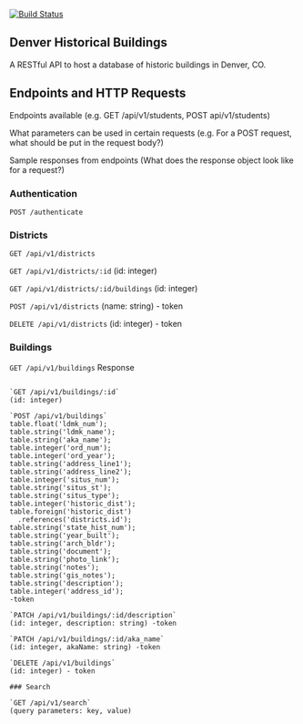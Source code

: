 [![Build Status](https://travis-ci.org/nogully/denver-history.svg?branch=master)](https://travis-ci.org/nogully/denver-history)

## Denver Historical Buildings 

A RESTful API to host a database of historic buildings in Denver, CO.

## Endpoints and HTTP Requests

Endpoints available (e.g. GET /api/v1/students, POST api/v1/students)

What parameters can be used in certain requests (e.g. For a POST request, what should be put in the request body?)

Sample responses from endpoints (What does the response object look like for a request?)

### Authentication

`POST /authenticate`

### Districts

`GET /api/v1/districts`

`GET /api/v1/districts/:id`
(id: integer)

`GET /api/v1/districts/:id/buildings`
(id: integer)

`POST /api/v1/districts`
(name: string) - token

`DELETE /api/v1/districts`
(id: integer) - token

### Buildings

`GET /api/v1/buildings`
Response
```

`GET /api/v1/buildings/:id`
(id: integer)

`POST /api/v1/buildings`
table.float('ldmk_num');
table.string('ldmk_name');
table.string('aka_name');
table.integer('ord_num');
table.integer('ord_year');
table.string('address_line1');
table.string('address_line2');
table.integer('situs_num');
table.string('situs_st');
table.string('situs_type');
table.integer('historic_dist');
table.foreign('historic_dist')
  .references('districts.id');
table.string('state_hist_num');
table.string('year_built');
table.string('arch_bldr');
table.string('document');
table.string('photo_link');
table.string('notes');
table.string('gis_notes');
table.string('description');
table.integer('address_id');
-token

`PATCH /api/v1/buildings/:id/description`
(id: integer, description: string) -token

`PATCH /api/v1/buildings/:id/aka_name`
(id: integer, akaName: string) -token

`DELETE /api/v1/buildings`
(id: integer) - token

### Search

`GET /api/v1/search`
(query parameters: key, value)
